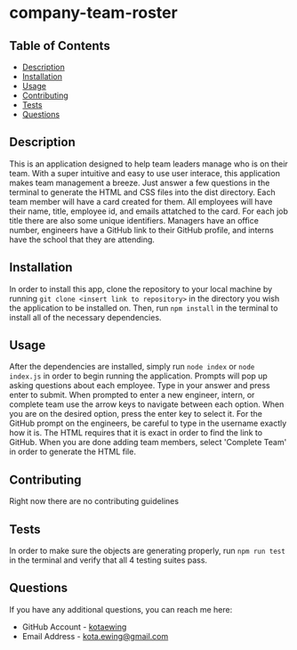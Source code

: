 # company-team-roster

## Table of Contents
* [Description](#description)
* [Installation](#installation)
* [Usage](#usage)
* [Contributing](#contributing)
* [Tests](#tests)
* [Questions](#questions)


## Description
This is an application designed to help team leaders manage who is on their team.  With a super intuitive and easy to use user interace, this application makes team management a breeze.  Just answer a few questions in the terminal to generate the HTML and CSS files into the dist directory. Each team member will have a card created for them.  All employees will have their name, title, employee id, and emails attatched to the card.  For each job title there are also some unique identifiers.  Managers have an office number, engineers have a GitHub link to their GitHub profile, and interns have the school that they are attending.

## Installation
In order to install this app, clone the repository to your local machine by running `git clone <insert link to repository>` in the directory you wish the application to be installed on.  Then, run `npm install` in the terminal to install all of the necessary dependencies.  

## Usage
After the dependencies are installed, simply run `node index` or `node index.js` in order to begin running the application.  Prompts will pop up asking questions about each employee.  Type in your answer and press enter to submit.  When prompted to enter a new engineer, intern, or complete team use the arrow keys to navigate between each option.  When you are on the desired option, press the enter key to select it.  For the GitHub prompt on the engineers, be careful to type in the username exactly how it is.  The HTML requires that it is exact in order to find the link to GitHub.  When you are done adding team members, select 'Complete Team' in order to generate the HTML file.

## Contributing
Right now there are no contributing guidelines

## Tests
In order to make sure the objects are generating properly, run `npm run test` in the terminal and verify that all 4 testing suites pass.

## Questions
If you have any additional questions, you can reach me here:

* GitHub Account - [kotaewing](https://github.com/kotaewing)
* Email Address - kota.ewing@gmail.com
